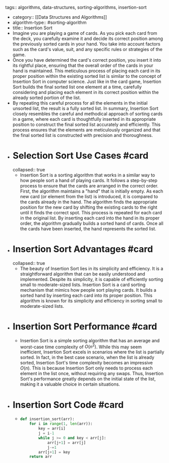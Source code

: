 tags:: algorithms, data-structures, sorting-algorithms, insertion-sort

- category:: [[Data Structures and Algorithms]]
- algorithm-type:: #sorting-algorithm
- title:: Insertion Sort
- Imagine you are playing a game of cards. As you pick each card from the deck, you carefully examine it and decide its correct position among the previously sorted cards in your hand. You take into account factors such as the card's value, suit, and any specific rules or strategies of the game.
- Once you have determined the card's correct position, you insert it into its rightful place, ensuring that the overall order of the cards in your hand is maintained. This meticulous process of placing each card in its proper position within the existing sorted list is similar to the concept of Insertion Sort in computer science. Just like in the card game, Insertion Sort builds the final sorted list one element at a time, carefully considering and placing each element in its correct position within the already sorted portion of the list.
- By repeating this careful process for all the elements in the initial unsorted list, the result is a fully sorted list. In summary, Insertion Sort closely resembles the careful and methodical approach of sorting cards in a game, where each card is thoughtfully inserted in its appropriate position to construct the final sorted list accurately and efficiently. This process ensures that the elements are meticulously organized and that the final sorted list is constructed with precision and thoroughness.
- # Selection Sort Use Cases #card
  collapsed:: true
	- Insertion Sort is a sorting algorithm that works in a similar way to how people sort a hand of playing cards. It follows a step-by-step process to ensure that the cards are arranged in the correct order. First, the algorithm maintains a "hand" that is initially empty. As each new card (or element from the list) is introduced, it is compared to the cards already in the hand. The algorithm finds the appropriate position for the new card by shifting the existing cards to the right until it finds the correct spot. This process is repeated for each card in the original list. By inserting each card into the hand in its proper order, the algorithm gradually builds a sorted hand of cards. Once all the cards have been inserted, the hand represents the sorted list.
- # Insertion Sort Advantages #card
  collapsed:: true
	- The beauty of Insertion Sort lies in its simplicity and efficiency. It is a straightforward algorithm that can be easily understood and implemented. Despite its simplicity, it is capable of efficiently sorting small to moderate-sized lists. Insertion Sort is a card sorting mechanism that mimics how people sort playing cards. It builds a sorted hand by inserting each card into its proper position. This algorithm is known for its simplicity and efficiency in sorting small to moderate-sized lists.
- # Insertion Sort Performance #card
	- Insertion Sort is a simple sorting algorithm that has an average and worst-case time complexity of $O(n^2)$. While this may seem inefficient, Insertion Sort excels in scenarios where the list is partially sorted. In fact, in the best case scenario, when the list is already sorted, Insertion Sort's time complexity becomes an impressive $O(n)$. This is because Insertion Sort only needs to process each element in the list once, without requiring any swaps. Thus, Insertion Sort's performance greatly depends on the initial state of the list, making it a valuable choice in certain situations.
- # Insertion Sort Code #card
	- ```python
	  def insertion_sort(arr):
	      for i in range(1, len(arr)):
	          key = arr[i]
	          j = i-1
	          while j >= 0 and key < arr[j]:
	              arr[j+1] = arr[j]
	              j-=1
	          arr[j+1] = key
	      return arr
	  
	  ```